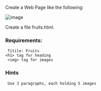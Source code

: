 Create a Web Page like the following: 

![image](https://github.com/nsinorov/SoftUniMainPath/assets/45227327/27999bbb-558c-46d1-ad85-97e8f507aa6c)

Create a file fruits.html.

### Requirements:

     Titile: Fruits
    <h1> tag for heading
     <img> tag for images
     
### Hints

     Use 3 paragraphs, each holding 5 images

